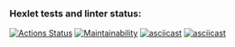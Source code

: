 ### Hexlet tests and linter status:
[![Actions Status](https://github.com/OlegGolubev74/python-project-49/actions/workflows/hexlet-check.yml/badge.svg)](https://github.com/OlegGolubev74/python-project-49/actions)
[![Maintainability](https://api.codeclimate.com/v1/badges/4a5973bc2b48bc49e338/maintainability)](https://codeclimate.com/github/OlegGolubev74/python-project-49/maintainability)
[![asciicast](https://asciinema.org/a/uLn2Q2Xvy2NGp31xsDuU1uFXg.svg)](https://asciinema.org/a/uLn2Q2Xvy2NGp31xsDuU1uFXg)
[![asciicast](https://asciinema.org/a/Ul2YwcImFHwMJqgpuDqeZKzQR.svg)](https://asciinema.org/a/Ul2YwcImFHwMJqgpuDqeZKzQR)